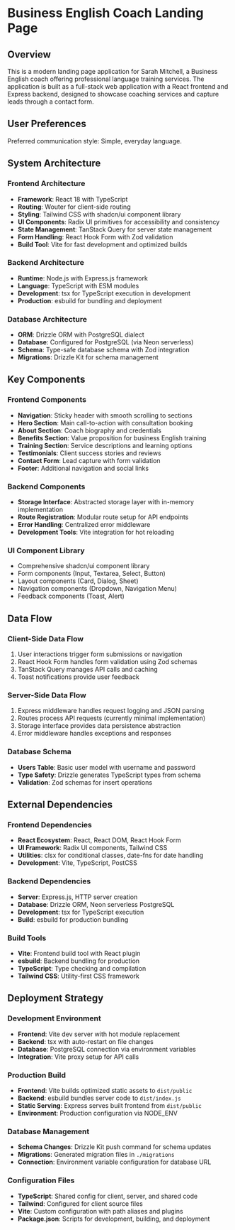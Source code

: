 # Business English Coach Landing Page

## Overview

This is a modern landing page application for Sarah Mitchell, a Business English coach offering professional language training services. The application is built as a full-stack web application with a React frontend and Express backend, designed to showcase coaching services and capture leads through a contact form.

## User Preferences

Preferred communication style: Simple, everyday language.

## System Architecture

### Frontend Architecture
- **Framework**: React 18 with TypeScript
- **Routing**: Wouter for client-side routing
- **Styling**: Tailwind CSS with shadcn/ui component library
- **UI Components**: Radix UI primitives for accessibility and consistency
- **State Management**: TanStack Query for server state management
- **Form Handling**: React Hook Form with Zod validation
- **Build Tool**: Vite for fast development and optimized builds

### Backend Architecture
- **Runtime**: Node.js with Express.js framework
- **Language**: TypeScript with ESM modules
- **Development**: tsx for TypeScript execution in development
- **Production**: esbuild for bundling and deployment

### Database Architecture
- **ORM**: Drizzle ORM with PostgreSQL dialect
- **Database**: Configured for PostgreSQL (via Neon serverless)
- **Schema**: Type-safe database schema with Zod integration
- **Migrations**: Drizzle Kit for schema management

## Key Components

### Frontend Components
- **Navigation**: Sticky header with smooth scrolling to sections
- **Hero Section**: Main call-to-action with consultation booking
- **About Section**: Coach biography and credentials
- **Benefits Section**: Value proposition for business English training
- **Training Section**: Service descriptions and learning options
- **Testimonials**: Client success stories and reviews
- **Contact Form**: Lead capture with form validation
- **Footer**: Additional navigation and social links

### Backend Components
- **Storage Interface**: Abstracted storage layer with in-memory implementation
- **Route Registration**: Modular route setup for API endpoints
- **Error Handling**: Centralized error middleware
- **Development Tools**: Vite integration for hot reloading

### UI Component Library
- Comprehensive shadcn/ui component library
- Form components (Input, Textarea, Select, Button)
- Layout components (Card, Dialog, Sheet)
- Navigation components (Dropdown, Navigation Menu)
- Feedback components (Toast, Alert)

## Data Flow

### Client-Side Data Flow
1. User interactions trigger form submissions or navigation
2. React Hook Form handles form validation using Zod schemas
3. TanStack Query manages API calls and caching
4. Toast notifications provide user feedback

### Server-Side Data Flow
1. Express middleware handles request logging and JSON parsing
2. Routes process API requests (currently minimal implementation)
3. Storage interface provides data persistence abstraction
4. Error middleware handles exceptions and responses

### Database Schema
- **Users Table**: Basic user model with username and password
- **Type Safety**: Drizzle generates TypeScript types from schema
- **Validation**: Zod schemas for insert operations

## External Dependencies

### Frontend Dependencies
- **React Ecosystem**: React, React DOM, React Hook Form
- **UI Framework**: Radix UI components, Tailwind CSS
- **Utilities**: clsx for conditional classes, date-fns for date handling
- **Development**: Vite, TypeScript, PostCSS

### Backend Dependencies
- **Server**: Express.js, HTTP server creation
- **Database**: Drizzle ORM, Neon serverless PostgreSQL
- **Development**: tsx for TypeScript execution
- **Build**: esbuild for production bundling

### Build Tools
- **Vite**: Frontend build tool with React plugin
- **esbuild**: Backend bundling for production
- **TypeScript**: Type checking and compilation
- **Tailwind CSS**: Utility-first CSS framework

## Deployment Strategy

### Development Environment
- **Frontend**: Vite dev server with hot module replacement
- **Backend**: tsx with auto-restart on file changes
- **Database**: PostgreSQL connection via environment variables
- **Integration**: Vite proxy setup for API calls

### Production Build
- **Frontend**: Vite builds optimized static assets to `dist/public`
- **Backend**: esbuild bundles server code to `dist/index.js`
- **Static Serving**: Express serves built frontend from `dist/public`
- **Environment**: Production configuration via NODE_ENV

### Database Management
- **Schema Changes**: Drizzle Kit push command for schema updates
- **Migrations**: Generated migration files in `./migrations`
- **Connection**: Environment variable configuration for database URL

### Configuration Files
- **TypeScript**: Shared config for client, server, and shared code
- **Tailwind**: Configured for client source files
- **Vite**: Custom configuration with path aliases and plugins
- **Package.json**: Scripts for development, building, and deployment